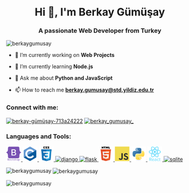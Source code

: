 <h1 align="center">Hi 👋, I'm Berkay Gümüşay</h1>
<h3 align="center">A passionate Web Developer from Turkey</h3>

<p align="left"> <img src="https://komarev.com/ghpvc/?username=berkaygumusay&label=Profile%20views&color=0e75b6&style=flat" alt="berkaygumusay" /> </p>

- 🔭 I’m currently working on **Web Projects**

- 🌱 I’m currently learning **Node.js**

- 💬 Ask me about **Python and JavaScript**

- 📫 How to reach me **berkay.gumusay@std.yildiz.edu.tr**

<h3 align="left">Connect with me:</h3>
<p align="left">
<a href="https://linkedin.com/in/berkay-gümüşay-713a24222" target="blank"><img align="center" src="https://raw.githubusercontent.com/rahuldkjain/github-profile-readme-generator/master/src/images/icons/Social/linked-in-alt.svg" alt="berkay-gümüşay-713a24222" height="30" width="40" /></a>
<a href="https://instagram.com/berkay_gumusay_" target="blank"><img align="center" src="https://raw.githubusercontent.com/rahuldkjain/github-profile-readme-generator/master/src/images/icons/Social/instagram.svg" alt="berkay_gumusay_" height="30" width="40" /></a>
</p>

<h3 align="left">Languages and Tools:</h3>
<p align="left"> <a href="https://getbootstrap.com" target="_blank" rel="noreferrer"> <img src="https://raw.githubusercontent.com/devicons/devicon/master/icons/bootstrap/bootstrap-plain-wordmark.svg" alt="bootstrap" width="40" height="40"/> </a> <a href="https://www.cprogramming.com/" target="_blank" rel="noreferrer"> <img src="https://raw.githubusercontent.com/devicons/devicon/master/icons/c/c-original.svg" alt="c" width="40" height="40"/> </a> <a href="https://www.w3schools.com/css/" target="_blank" rel="noreferrer"> <img src="https://raw.githubusercontent.com/devicons/devicon/master/icons/css3/css3-original-wordmark.svg" alt="css3" width="40" height="40"/> </a> <a href="https://www.djangoproject.com/" target="_blank" rel="noreferrer"> <img src="https://cdn.worldvectorlogo.com/logos/django.svg" alt="django" width="40" height="40"/> </a> <a href="https://flask.palletsprojects.com/" target="_blank" rel="noreferrer"> <img src="https://www.vectorlogo.zone/logos/pocoo_flask/pocoo_flask-icon.svg" alt="flask" width="40" height="40"/> </a> <a href="https://www.w3.org/html/" target="_blank" rel="noreferrer"> <img src="https://raw.githubusercontent.com/devicons/devicon/master/icons/html5/html5-original-wordmark.svg" alt="html5" width="40" height="40"/> </a> <a href="https://developer.mozilla.org/en-US/docs/Web/JavaScript" target="_blank" rel="noreferrer"> <img src="https://raw.githubusercontent.com/devicons/devicon/master/icons/javascript/javascript-original.svg" alt="javascript" width="40" height="40"/> </a> <a href="https://www.python.org" target="_blank" rel="noreferrer"> <img src="https://raw.githubusercontent.com/devicons/devicon/master/icons/python/python-original.svg" alt="python" width="40" height="40"/> </a> <a href="https://reactjs.org/" target="_blank" rel="noreferrer"> <img src="https://raw.githubusercontent.com/devicons/devicon/master/icons/react/react-original-wordmark.svg" alt="react" width="40" height="40"/> </a> <a href="https://www.sqlite.org/" target="_blank" rel="noreferrer"> <img src="https://www.vectorlogo.zone/logos/sqlite/sqlite-icon.svg" alt="sqlite" width="40" height="40"/> </a> </p>

<p><img align="left" src="https://github-readme-stats.vercel.app/api/top-langs?username=berkaygumusay&show_icons=true&theme=dark&title_color=b319a6&text_color=b319a6&bg_color=000000&locale=en&layout=compact" alt="berkaygumusay" /></p>

<p>&nbsp;<img align="center" src="https://github-readme-stats.vercel.app/api?username=berkaygumusay&show_icons=true&theme=dark&title_color=b319a6&text_color=b319a6&locale=en" alt="berkaygumusay" /></p>

<p><img align="center" src="https://github-readme-streak-stats.herokuapp.com/?user=berkaygumusay&theme=dark" alt="berkaygumusay" /></p>
